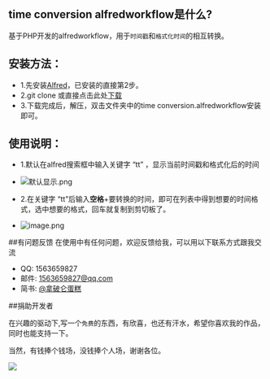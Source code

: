 ## time conversion alfredworkflow是什么?

基于PHP开发的alfredworkflow，用于`时间戳`和`格式化时间`的相互转换。

## 安装方法：

* 1.先安装[Alfred](https://www.alfredapp.com/)，已安装的直接第2步。
* 2.git clone 或直接点击此处[下载](https://github.com/kangzhi2016/time-conversion-alfredworkflow/releases)
* 3.下载完成后，解压，双击文件夹中的time conversion.alfredworkflow安装即可。

## 使用说明：

* 1.默认在alfred搜索框中输入关键字 “tt” ，显示当前时间戳和格式化后的时间

* ![默认显示.png](https://upload-images.jianshu.io/upload_images/2779581-c995ca509138de11.png?imageMogr2/auto-orient/strip%7CimageView2/2/w/640)

* 2.在关键字 “tt”后输入**空格**+要转换的时间，即可在列表中得到想要的时间格式，选中想要的格式，回车就复制到剪切板了。
 
* ![image.png](https://upload-images.jianshu.io/upload_images/2779581-398dcb0225a676ae.png?imageMogr2/auto-orient/strip%7CimageView2/2/w/640)

##有问题反馈
在使用中有任何问题，欢迎反馈给我，可以用以下联系方式跟我交流

* QQ: 1563659827
* 邮件: 1563659827@qq.com
* 简书: [@拿破仑蛋糕](https://www.jianshu.com/u/ba651d19aa1f)

##捐助开发者

在兴趣的驱动下,写一个`免费`的东西，有欣喜，也还有汗水，希望你喜欢我的作品，同时也能支持一下。

当然，有钱捧个钱场，没钱捧个人场，谢谢各位。

![](https://upload-images.jianshu.io/upload_images/2779581-7e20c11677ed4fff.png?imageMogr2/auto-orient/strip%7CimageView2/2/w/400)
